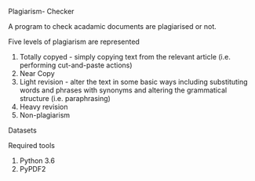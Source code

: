

Plagiarism- Checker 

A program to check acadamic documents are plagiarised or not.

Five levels of plagiarism are represented
 1. Totally copyed - simply copying text from the relevant article (i.e. performing cut-and-paste actions)
 2. Near Copy 
 3. Light revision  - alter the text in some basic ways including substituting words and phrases with synonyms and altering the grammatical structure (i.e. paraphrasing)
 4. Heavy revision
 5. Non-plagiarism

Datasets 


Required tools

1. Python 3.6
2. PyPDF2 
 
